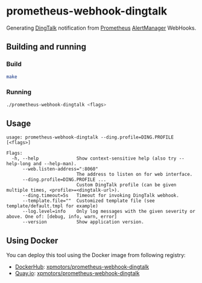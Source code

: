 # prometheus-webhook-dingtalk

Generating [DingTalk] notification from [Prometheus] [AlertManager] WebHooks.

## Building and running

### Build

```bash
make
```

### Running

```bash
./prometheus-webhook-dingtalk <flags>
```

## Usage

```
usage: prometheus-webhook-dingtalk --ding.profile=DING.PROFILE [<flags>]

Flags:
  -h, --help              Show context-sensitive help (also try --help-long and --help-man).
      --web.listen-address=":8060"
                          The address to listen on for web interface.
      --ding.profile=DING.PROFILE ...
                          Custom DingTalk profile (can be given multiple times, <profile>=<dingtalk-url>).
      --ding.timeout=5s   Timeout for invoking DingTalk webhook.
      --template.file=""  Customized template file (see template/default.tmpl for example)
      --log.level=info    Only log messages with the given severity or above. One of: [debug, info, warn, error]
      --version           Show application version.

```

## Using Docker

You can deploy this tool using the Docker image from following registry:

* [DockerHub]\: [xpmotors/prometheus-webhook-dingtalk](https://registry.hub.docker.com/u/xpmotors/prometheus-webhook-dingtalk/)
* [Quay.io]\: [xpmotors/prometheus-webhook-dingtalk](https://quay.io/repository/xpmotors/prometheus-webhook-dingtalk)

[Prometheus]: https://prometheus.io
[AlertManager]: https://github.com/prometheus/alertmanager
[DingTalk]: https://www.dingtalk.com
[DockerHub]: https://hub.docker.com
[Quay.io]: https://quay.io
